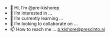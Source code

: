 - 👋 Hi, I’m @pre-kishorep
- 👀 I’m interested in ...
- 🌱 I’m currently learning ...
- 💞️ I’m looking to collaborate on ...
- 📫 How to reach me ... p.kishore@prescinto.ai

<!---
pre-kishorep/pre-kishorep is a ✨ special ✨ repository because its `README.md` (this file) appears on your GitHub profile.
You can click the Preview link to take a look at your changes.
--->

